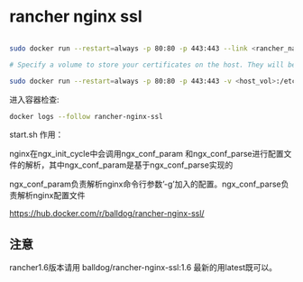 # rancher nginx ssl

```bash

sudo docker run --restart=always -p 80:80 -p 443:443 --link <rancher_name>:rancher-server --name rancher-nginx-ssl -d -e EMAIL=<your_email> -e DOMAIN=<your_domain> bteton/rancher-nginx-ssl
```

```bash
# Specify a volume to store your certificates on the host. They will be stored when you remove the container etc.

sudo docker run --restart=always -p 80:80 -p 443:443 -v <host_vol>:/etc/letsencrypt --link <rancher_name>:rancher-server --name rancher-ssl -d -e EMAIL=<your_email> -e DOMAIN=<your_domain> bteton/rancher-nginx-ssl
```

进入容器检查:

```bash
docker logs --follow rancher-nginx-ssl
```
start.sh 作用：

nginx在ngx_init_cycle中会调用ngx_conf_param 和ngx_conf_parse进行配置文件的解析，其中ngx_conf_param是基于ngx_conf_parse实现的

ngx_conf_param负责解析nginx命令行参数’-g’加入的配置。ngx_conf_parse负责解析nginx配置文件

https://hub.docker.com/r/balldog/rancher-nginx-ssl/

## 注意

rancher1.6版本请用 balldog/rancher-nginx-ssl:1.6
最新的用latest既可以。
